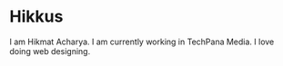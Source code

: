 # Hikkus
I am Hikmat Acharya. I am currently working in TechPana Media. I love doing web designing. 

